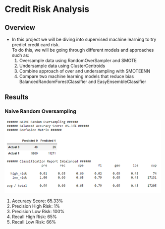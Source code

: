 # Credit Risk Analysis

## Overview
- In this project we will be diving into supervised machine learning to try predict credit card risk.<br>To do this, we will be going through different models and approaches such as:
    1. Oversample data using RandomOverSampler and SMOTE
    2. Undersample data using ClusterCentroids
    3. Combine approach of over and undersampling with SMOTEENN
    4. Compare two machine learning models that reduce bias BalancedRandomForestClassifier and EasyEnsembleClassifier

## Results
### Naive Random Oversampling
![naive_oversample](/resources/nro.png)
1. Accuracy Score: 65.33%
2. Precision High Risk: 1%
3. Precision Low Risk: 100%
4. Recall High Risk: 65%
5. Recall Low Risk: 66%